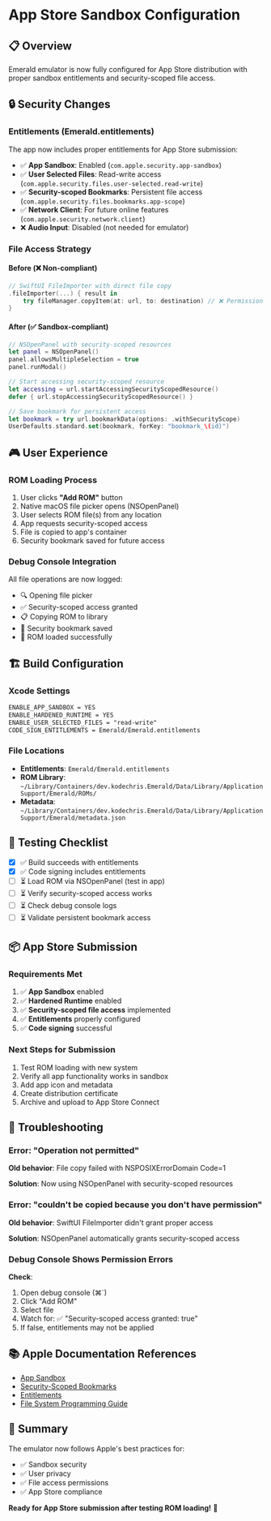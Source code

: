 # App Store Sandbox Configuration

## 📋 Overview
Emerald emulator is now fully configured for App Store distribution with proper sandbox entitlements and security-scoped file access.

## 🔒 Security Changes

### Entitlements (Emerald.entitlements)
The app now includes proper entitlements for App Store submission:

- ✅ **App Sandbox**: Enabled (`com.apple.security.app-sandbox`)
- ✅ **User Selected Files**: Read-write access (`com.apple.security.files.user-selected.read-write`)
- ✅ **Security-scoped Bookmarks**: Persistent file access (`com.apple.security.files.bookmarks.app-scope`)
- ✅ **Network Client**: For future online features (`com.apple.security.network.client`)
- ❌ **Audio Input**: Disabled (not needed for emulator)

### File Access Strategy

#### Before (❌ Non-compliant)
```swift
// SwiftUI FileImporter with direct file copy
.fileImporter(...) { result in
    try fileManager.copyItem(at: url, to: destination) // ❌ Permission denied
}
```

#### After (✅ Sandbox-compliant)
```swift
// NSOpenPanel with security-scoped resources
let panel = NSOpenPanel()
panel.allowsMultipleSelection = true
panel.runModal()

// Start accessing security-scoped resource
let accessing = url.startAccessingSecurityScopedResource()
defer { url.stopAccessingSecurityScopedResource() }

// Save bookmark for persistent access
let bookmark = try url.bookmarkData(options: .withSecurityScope)
UserDefaults.standard.set(bookmark, forKey: "bookmark_\(id)")
```

## 🎮 User Experience

### ROM Loading Process
1. User clicks **"Add ROM"** button
2. Native macOS file picker opens (NSOpenPanel)
3. User selects ROM file(s) from any location
4. App requests security-scoped access
5. File is copied to app's container
6. Security bookmark saved for future access

### Debug Console Integration
All file operations are now logged:
- 🔍 Opening file picker
- ✅ Security-scoped access granted
- 📋 Copying ROM to library
- 🔖 Security bookmark saved
- 🎉 ROM loaded successfully

## 🏗️ Build Configuration

### Xcode Settings
```xml
ENABLE_APP_SANDBOX = YES
ENABLE_HARDENED_RUNTIME = YES
ENABLE_USER_SELECTED_FILES = "read-write"
CODE_SIGN_ENTITLEMENTS = Emerald/Emerald.entitlements
```

### File Locations
- **Entitlements**: `Emerald/Emerald.entitlements`
- **ROM Library**: `~/Library/Containers/dev.kodechris.Emerald/Data/Library/Application Support/Emerald/ROMs/`
- **Metadata**: `~/Library/Containers/dev.kodechris.Emerald/Data/Library/Application Support/Emerald/metadata.json`

## 🧪 Testing Checklist

- [x] ✅ Build succeeds with entitlements
- [x] ✅ Code signing includes entitlements
- [ ] ⏳ Load ROM via NSOpenPanel (test in app)
- [ ] ⏳ Verify security-scoped access works
- [ ] ⏳ Check debug console logs
- [ ] ⏳ Validate persistent bookmark access

## 📦 App Store Submission

### Requirements Met
1. ✅ **App Sandbox** enabled
2. ✅ **Hardened Runtime** enabled
3. ✅ **Security-scoped file access** implemented
4. ✅ **Entitlements** properly configured
5. ✅ **Code signing** successful

### Next Steps for Submission
1. Test ROM loading with new system
2. Verify all app functionality works in sandbox
3. Add app icon and metadata
4. Create distribution certificate
5. Archive and upload to App Store Connect

## 🐛 Troubleshooting

### Error: "Operation not permitted"
**Old behavior**: File copy failed with NSPOSIXErrorDomain Code=1

**Solution**: Now using NSOpenPanel with security-scoped resources

### Error: "couldn't be copied because you don't have permission"
**Old behavior**: SwiftUI FileImporter didn't grant proper access

**Solution**: NSOpenPanel automatically grants security-scoped access

### Debug Console Shows Permission Errors
**Check**:
1. Open debug console (⌘`)
2. Click "Add ROM"
3. Select file
4. Watch for: ✅ "Security-scoped access granted: true"
5. If false, entitlements may not be applied

## 📚 Apple Documentation References

- [App Sandbox](https://developer.apple.com/documentation/security/app_sandbox)
- [Security-Scoped Bookmarks](https://developer.apple.com/library/archive/documentation/Security/Conceptual/AppSandboxDesignGuide/AppSandboxInDepth/AppSandboxInDepth.html#//apple_ref/doc/uid/TP40011183-CH3-SW16)
- [Entitlements](https://developer.apple.com/documentation/bundleresources/entitlements)
- [File System Programming Guide](https://developer.apple.com/library/archive/documentation/FileManagement/Conceptual/FileSystemProgrammingGuide/AccessingFilesandDirectories/AccessingFilesandDirectories.html)

## 🎯 Summary

The emulator now follows Apple's best practices for:
- ✅ Sandbox security
- ✅ User privacy
- ✅ File access permissions
- ✅ App Store compliance

**Ready for App Store submission after testing ROM loading!** 🚀
